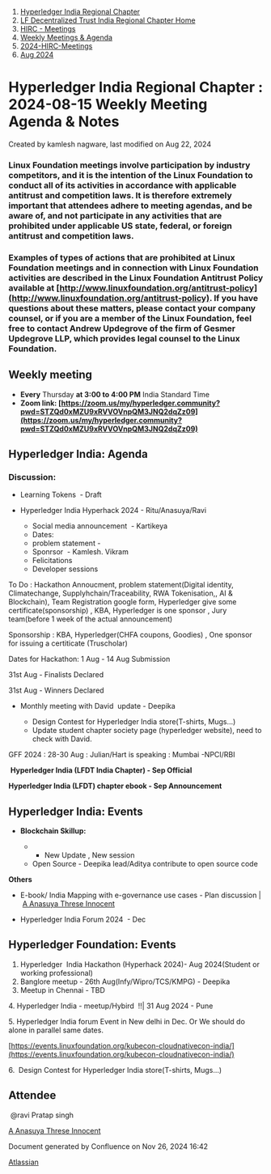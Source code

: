 1. [Hyperledger India Regional Chapter](index.html)
2. [LF Decentralized Trust India Regional Chapter Home](LF-Decentralized-Trust-India-Regional-Chapter-Home_19169282.html)
3. [HIRC - Meetings](HIRC---Meetings_19169350.html)
4. [Weekly Meetings &amp; Agenda](19169352.html)
5. [2024-HIRC-Meetings](2024-HIRC-Meetings_19171429.html)
6. [Aug 2024](Aug-2024_19171846.html)

# Hyperledger India Regional Chapter : 2024-08-15 Weekly Meeting Agenda &amp; Notes

Created by kamlesh nagware, last modified on Aug 22, 2024

### **Linux Foundation meetings involve participation by industry competitors, and it is the intention of the Linux Foundation to conduct all of its activities in accordance with applicable antitrust and competition laws. It is therefore extremely important that attendees adhere to meeting agendas, and be aware of, and not participate in any activities that are prohibited under applicable US state, federal, or foreign antitrust and competition laws.**

### **Examples of types of actions that are prohibited at Linux Foundation meetings and in connection with Linux Foundation activities are described in the Linux Foundation Antitrust Policy available at [http://www.linuxfoundation.org/antitrust-policy](http://www.linuxfoundation.org/antitrust-policy). If you have questions about these matters, please contact your company counsel, or if you are a member of the Linux Foundation, feel free to contact Andrew Updegrove of the firm of Gesmer Updegrove LLP, which provides legal counsel to the Linux Foundation.**

## **Weekly meeting**

- **Every** Thursday **at 3:00 to 4:00 PM** India Standard Time
- **Zoom link: [https://zoom.us/my/hyperledger.community?pwd=STZQd0xMZU9xRVVOVnpQM3JNQ2dqZz09](https://zoom.us/my/hyperledger.community?pwd=STZQd0xMZU9xRVVOVnpQM3JNQ2dqZz09)**

## **Hyperledger India: Agenda**

### Discussion:

- Learning Tokens  - Draft
- Hyperledger India Hyperhack 2024 - Ritu/Anasuya/Ravi
  
  - Social media announcement  - Kartikeya
  - Dates:
  - problem statement -
  - Sponrsor  - Kamlesh. Vikram
  - Felicitations
  - Developer sessions

To Do : Hackathon Annoucment, problem statement(Digital identity, Climatechange, Supplyhchain/Traceability, RWA Tokenisation,, AI &amp; Blockchain), Team Registration google form, Hyperledger give some certificate(sponsorship) , KBA, Hyperledger is one sponsor , Jury team(before 1 week of the actual announcement) 

Sponsorship : KBA, Hyperledger(CHFA coupons, Goodies) , One sponsor for issuing a certiticate (Truscholar)

Dates for Hackathon: 1 Aug - 14 Aug Submission

31st Aug - Finalists Declared

31st Aug - Winners Declared

- Monthly meeting with David  update - Deepika
  
  - Design Contest for Hyperledger India store(T-shirts, Mugs...)
  - Update student chapter society page (hyperledger website), need to check with David.

GFF 2024 : 28-30 Aug : Julian/Hart is speaking : Mumbai -NPCI/RBI

 **Hyperledger India (LFDT India Chapter) - Sep Official** 

**Hyperledger India (LFDT) chapter ebook - Sep Announcement** 

## **Hyperledger India: Events**

- **Blockchain Skillup:**
  
  - - New Update , New session
  - Open Source - Deepika lead/Aditya contribute to open source code

**Others**

- E-book/ India Mapping with e-governance use cases - Plan discussion | [A Anasuya Threse Innocent](https://lf-hyperledger.atlassian.net/wiki/people/712020:661aa2f0-0e5a-4e8d-b57b-de10204ea99b?ref=confluence)

<!--THE END-->

- Hyperledger India Forum 2024  - Dec

## **Hyperledger Foundation: Events**

1. Hyperledger  India Hackathon (Hyperhack 2024)- Aug 2024(Student or working professional)
2. Banglore meetup - 26th Aug(Infy/Wipro/TCS/KMPG) - Deepika
3. Meetup in Chennai - TBD

4\. Hyperledger India - meetup/Hybird  !!| 31 Aug 2024 - Pune

5\. Hyperledger India forum Event in New delhi in Dec. Or We should do alone in parallel same dates.

[https://events.linuxfoundation.org/kubecon-cloudnativecon-india/](https://events.linuxfoundation.org/kubecon-cloudnativecon-india/)

6.  Design Contest for Hyperledger India store(T-shirts, Mugs...)

## Attendee

 @ravi Pratap singh

[A Anasuya Threse Innocent](https://lf-hyperledger.atlassian.net/wiki/people/712020:661aa2f0-0e5a-4e8d-b57b-de10204ea99b?ref=confluence)  

Document generated by Confluence on Nov 26, 2024 16:42

[Atlassian](http://www.atlassian.com/)
